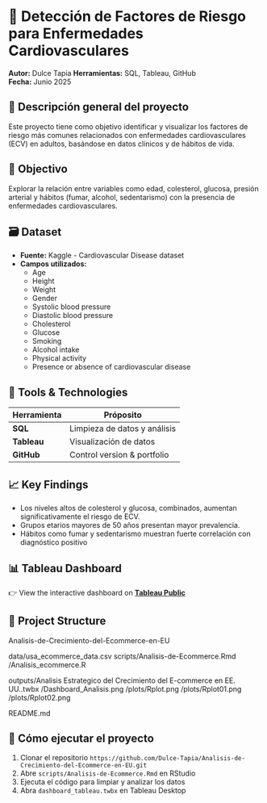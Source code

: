 # 💓 Detección de Factores de Riesgo para Enfermedades Cardiovasculares

**Autor:** Dulce Tapia
**Herramientas:** SQL, Tableau, GitHub  
**Fecha:** Junio 2025

## 📌 Descripción general del proyecto
Este proyecto tiene como objetivo identificar y visualizar los factores de riesgo más comunes relacionados con enfermedades cardiovasculares (ECV) en adultos, basándose en datos clínicos y de hábitos de vida. 

## 🎯 Objectivo
Explorar la relación entre variables como edad, colesterol, glucosa, presión arterial y hábitos (fumar, alcohol, sedentarismo) con la presencia de enfermedades cardiovasculares.

## 🗃️ Dataset
- **Fuente:** Kaggle - Cardiovascular Disease dataset
- **Campos utilizados:**
  - Age
  - Height
  - Weight
  - Gender
  - Systolic blood pressure
  - Diastolic blood pressure
  - Cholesterol
  - Glucose
  - Smoking
  - Alcohol intake
  - Physical activity
  - Presence or absence of cardiovascular disease 

## 🔧 Tools & Technologies
|Herramienta | Próposito                    |
|------------|------------------------------|
| **SQL**    | Limpieza de datos y análisis |
| **Tableau**| Visualización de datos       |
| **GitHub** | Control version & portfolio  |

## 📈 Key Findings
- Los niveles altos de colesterol y glucosa, combinados, aumentan significativamente el riesgo de ECV.
- Grupos etarios mayores de 50 años presentan mayor prevalencia.
- Hábitos como fumar y sedentarismo muestran fuerte correlación con diagnóstico positivo

## 📊 Tableau Dashboard

👉 View the interactive dashboard on **[Tableau Public](https://public.tableau.com/app/profile/dulce.tapia)**  

## 📁 Project Structure
Analisis-de-Crecimiento-del-Ecommerce-en-EU

data/usa_ecommerce_data.csv
scripts/Analisis-de-Ecommerce.Rmd
       /Analisis_ecommerce.R
       
outputs/Analisis Estrategico del Crecimiento del E-commerce en EE. UU..twbx
       /Dashboard_Analisis.png
       /plots/Rplot.png
       /plots/Rplot01.png
       /plots/Rplot02.png
       
README.md

## 🚀 Cómo ejecutar el proyecto
1. Clonar el repositorio 
 `https://github.com/Dulce-Tapia/Analisis-de-Crecimiento-del-Ecommerce-en-EU.git`
2. Abre `scripts/Analisis-de-Ecommerce.Rmd` en RStudio
3. Ejecuta el código para limpiar y analizar los datos
4. Abra `dashboard_tableau.twbx` en Tableau Desktop
